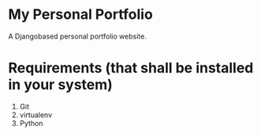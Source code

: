 # My Personal Portfolio
  A Djangobased personal portfolio website.

# Requirements (that shall be installed in your system)
  1. Git
  2. virtualenv
  3. Python
